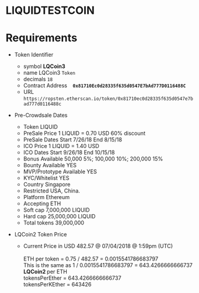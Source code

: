 # LIQUIDTESTCOIN
<h1>Requirements</h1>
<ul>
<li>
<p>Token Identifier</p>
<ul>
<li>symbol <strong>LQCoin3</strong></li>
<li>name LQCoin3&nbsp;<code>Token</code></li>
<li>decimals&nbsp;<code>18</code></li>
<li>Contract Address &nbsp;<code> <b>0x81710Ec0d28335f635d0547E7bAd777D0116488C</b></code></li>
  <li>URL <code>https://ropsten.etherscan.io/token/0x81710ec0d28335f635d0547e7bad777d0116488c</code></li>
</ul>
</li>
<li>
<p>Pre-Crowdsale Dates</p>
<ul>
<li>Token LIQUID  <br />
<li>PreSale Price 1 LIQUID = 0.70 USD 60% discount </li>
<li>PreSale Dates Start 7/26/18 End 8/15/18</li>
<li>ICO Price 1 LIQUID = 1.40 USD</li>
<li>ICO Dates Start 9/26/18 End 10/15/18</li>
<li>Bonus Available 50,000 5%; 100,000 10%; 200,000 15%</li>
<li>Bounty Available YES</li>
<li>MVP/Prototype Available YES</li>
<li>KYC/Whitelist YES</li>
<li>Country Singapore</li>
<li>Restricted USA, China. </li>
<li>Platform Ethereum</li>
<li>Accepting ETH</li>
<li>Soft cap 7,000,000 LIQUID</li>
<li>Hard cap 25,000,000 LIQUID</li>
<li>Total tokens 39,000,000</li>
</ul>
</li>
<li>
<p>LQCoin2 Token Price</p>
<ul>
<li>Current Price in USD 482.57 @ 07/04/2018 @ 1:59pm (UTC)<br /><br />ETH per token = 0.75 / 482.57 = 0.0015541786683797<br />This is the same as 1 / 0.0015541786683797 = 643.4266666666737 <strong>LQCoin2&nbsp;</strong>per ETH<br />tokensPerEther = 643.4266666666737<br />tokensPerKEther = 643426</li>
</ul>
</li>
</ul>
